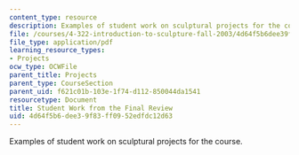```yaml
---
content_type: resource
description: Examples of student work on sculptural projects for the course.
file: /courses/4-322-introduction-to-sculpture-fall-2003/4d64f5b6dee39f83ff0952edfdc12d63_sanjitfinal.pdf
file_type: application/pdf
learning_resource_types:
- Projects
ocw_type: OCWFile
parent_title: Projects
parent_type: CourseSection
parent_uid: f621c01b-103e-1f74-d112-850044da1541
resourcetype: Document
title: Student Work from the Final Review
uid: 4d64f5b6-dee3-9f83-ff09-52edfdc12d63
---
```

Examples of student work on sculptural projects for the course.

